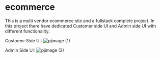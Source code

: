 # ecommerce
 This is a multi vendor ecommerce site and a fullstack complete project. In this project there have dedicated Customer side UI and Admin side UI with different functionality.

 Custoemr Side UI:
 ![pjimage (1)](https://user-images.githubusercontent.com/47039014/118397864-e0929b80-b677-11eb-8fef-a5b7029baad7.jpg)
 
 Admin Side UI:
![pjimage (2)](https://user-images.githubusercontent.com/47039014/118397891-f7d18900-b677-11eb-9ef0-0c5984ca81fc.jpg)
